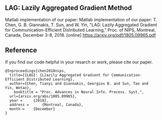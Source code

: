 ## **LAG: Lazily Aggregated Gradient Method**

Matlab implementation of our paper: 
Matlab implementation of our paper: T. Chen, G. B. Giannakis, T. Sun, and W. Yin, "LAG: Lazily Aggregated Gradient for Communication-Efficient Distributed Learning," Proc. of NIPS, Montreal, Canada, December 3-8, 2018. [online] https://arxiv.org/pdf/1805.09965.pdf

## **Reference**
If you find our code helpful in your resarch or work, please cite our paper.
```
@Inproceedings{chen2018nips,
  title={{LAG}: {L}azily Aggregated Gradient for Communication-Efficient Distributed Learning},
  author={Chen, Tianyi and Giannakis, Georgios B. and Sun, Tao and Yin, Wotao},
    booktitle = "Proc. Advances in Neural Info. Process. Syst.",
  url={arxiv.org/abs/1805.09965},
  year = 	 {2018},
  address = 	 {Montreal, Canada},
  month = 	 {December}
}
```

